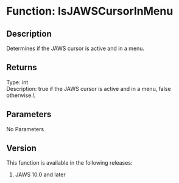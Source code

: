 # Function: IsJAWSCursorInMenu

## Description

Determines if the JAWS cursor is active and in a menu.

## Returns

Type: int\
Description: true if the JAWS cursor is active and in a menu, false
otherwise.\

## Parameters

No Parameters

## Version

This function is available in the following releases:

1.  JAWS 10.0 and later
